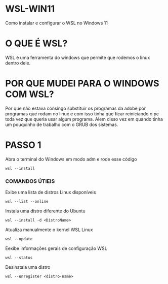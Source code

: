 # WSL-WIN11
Como instalar e configurar o WSL no Windows 11

# O QUE É WSL?

WSL é uma ferramenta do windows que permite que rodemos o linux dentro dele.

# POR QUE MUDEI PARA O WINDOWS COM WSL?

Por que não estava consingo substituir os programas da adobe por programas que rodam no linux e com isso tinha que ficar reiniciando o pc toda vez que queria usar algum programa.
Alem disso vez em quando tinha um pouquinho de trabalho com o GRUB dos sistemas.

# PASSO 1

Abra o terminal do Windows em modo adm e rode esse código

```
wsl --install
```

### COMANDOS ÚTIEIS

Exibe uma lista de distros Linux disponíveis

```
wsl --list --online
```

Instala uma distro diferente do Ubuntu

```
wsl --install -d <DistroName>
```

Atualiza manualmente o kernel WSL Linux

```
wsl --update
```

Eexibe informações gerais de configuração WSL

```
wsl --status
```

Desinstala uma distro

```
wsl --unregister <distro-name>
```
